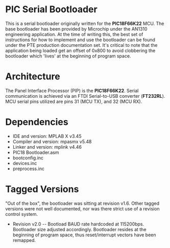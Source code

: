 # PIC Serial Bootloader
This is a serial bootloader originally written for the **PIC18F66K22** MCU.  The base bootloader has been provided by Microchip under the AN1310 engineering application.  At the time of writing this, the best set of instructions for how to implement and use the bootloader can be found under the PTE production documentation set.  It's critical to note that the application being loaded get an offset of 0x800 to avoid clobbering the bootloader which 'lives' at the beginning of program space.  

# Architecture
The Panel Interface Processor (PIP) is the **PIC18F66K22**.  Serial communication is achieved via an FTDI Serial-to-USB converter (**FT232RL**). MCU serial pins utilized are pins 31 (MCU TX), and 32 (MCU RX).    

# Dependencies
* IDE and version: MPLAB X v3.45
* Compiler and version: mpasmx v5.48
* Linker and version: mplink v4.46
* PIC18 Bootloader.asm
* bootconfig.inc
* devices.inc
* preprocess.inc

# Tagged Versions 
"Out of the box", the bootloader was sitting at revision v1.6.  Other tagged versions were not well documented, nor was there strict use of a revision control system.    

* Revision v2.0 -- Bootload BAUD rate hardcoded at 115200bps.  Bootloader size adjusted accordingly.  Bootloader resides at the beginning of program space, thus reset/interrupt vectors have been remapped.  